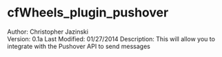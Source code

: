 cfWheels_plugin_pushover
========================

Author: Christopher Jazinski <br />
Version: 0.1a
Last Modified: 01/27/2014
Description: This will allow you to integrate with the Pushover API to send messages
